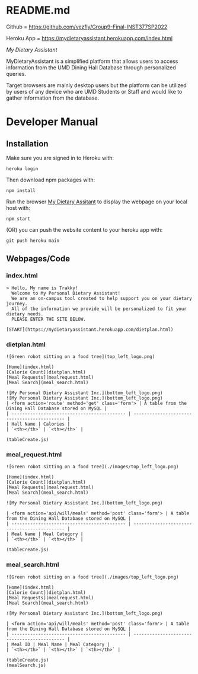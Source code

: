 # README.md

Github = https://github.com/vezfly/Group9-Final-INST377SP2022

Heroku App = https://mydietaryassistant.herokuapp.com/index.html


*My Dietary Assistant*

MyDietaryAssistant is a simplified platform that allows users to access information from the UMD Dining Hall Database through personalized queries.

Target browsers are mainly desktop users but the platform can be utilized by users of any device who are UMD Students or Staff and would like to gather information from the database.


# Developer Manual

## Installation

Make sure you are signed in to Heroku with:

    heroku login

Then download npm packages with:

    npm install

Run the browser [My Dietary Assitant](http://localhost:3000) to display the webpage on your local host with:

    npm start
    
(OR) you can push the website content to your heroku app with:

    git push heroku main

## Webpages/Code

### index.html

    > Hello, My name is Trakky!
      Welcome to My Personal Dietary Assistant!
      We are an on-campus tool created to help support you on your dietary journey.
      All of the information we provide will be personalized to fit your dietary needs.
      PLEASE ENTER THE SITE BELOW.

    [START](https://mydietaryassistant.herokuapp.com/dietplan.html)

### dietplan.html

 
    ![Green robot sitting on a food tree](top_left_logo.png)

    [Home](index.html)
    [Calorie Count](dietplan.html)
    [Meal Requests](mealrequest.html)
    [Meal Search](meal_search.html)

    ![My Personal Dietary Assistant Inc.](bottom_left_logo.png)
    ![My Personal Dietary Assistant Inc.](bottom_left_logo.png)
    | <form action='route' method='get' class='form'> | A table from the Dining Hall Database stored on MySQL |
    | ------------------------------------------- | -------------------------------------------- |
    | Hall Name | Calories |
    | `<th></th>` | `<th></th>` |

    (tableCreate.js)

### meal_request.html

    ![Green robot sitting on a food tree](./images/top_left_logo.png)

    [Home](index.html)
    [Calorie Count](dietplan.html)
    [Meal Requests](mealrequest.html)
    [Meal Search](meal_search.html)

    ![My Personal Dietary Assistant Inc.](bottom_left_logo.png)

    | <form action='api/will/meals' method='post' class='form'> | A table from the Dining Hall Database stored on MySQL |
    | ------------------------------------------- | -------------------------------------------- |
    | Meal Name | Meal Category |
    | `<th></th>` | `<th></th>` |

    (tableCreate.js)

### meal_search.html

    ![Green robot sitting on a food tree](./images/top_left_logo.png)

    [Home](index.html)
    [Calorie Count](dietplan.html)
    [Meal Requests](mealrequest.html)
    [Meal Search](meal_search.html)

    ![My Personal Dietary Assistant Inc.](bottom_left_logo.png)

    | <form action='api/will/meals' method='post' class='form'> | A table from the Dining Hall Database stored on MySQL |
    | ------------------------------------------- | -------------------------------------------- |
    | Meal ID | Meal Name | Meal Category |
    | `<th></th>` | `<th></th>` | `<th></th>` |

    (tableCreate.js)
    (mealSearch.js)
